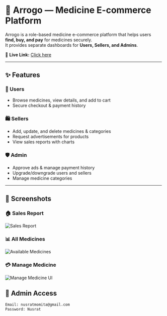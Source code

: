 # 💊 Arrogo — Medicine E-commerce Platform

Arrogo is a role-based medicine e-commerce platform that helps users **find, buy, and pay** for medicines securely.  
It provides separate dashboards for **Users, Sellers, and Admins**.

🔗 **Live Link:** [Click here](http://localhost:5000//)

---

## ✨ Features

### 👤 Users
- Browse medicines, view details, and add to cart
- Secure checkout & payment history

### 🛍️ Sellers
- Add, update, and delete medicines & categories
- Request advertisements for products
- View sales reports with charts

### 🛡️ Admin
- Approve ads & manage payment history
- Upgrade/downgrade users and sellers
- Manage medicine categories

---

## 📸 Screenshots

### 🏠 Sales Report
![Sales Report](https://i.ibb.co.com/DgYF82n3/aroggo3.png)

### 📊 All Medicines
![Available Medicines](https://i.ibb.co.com/yFWzLHW4/aroggo1.png)

### 💳 Manage Medicine
![Manage Medicine UI](https://i.ibb.co.com/DfRxxhcF/aroggo2.png)

## 🔑 Admin Access

```bash
Email: nusratmomita@gmail.com
Password: Nusrat
